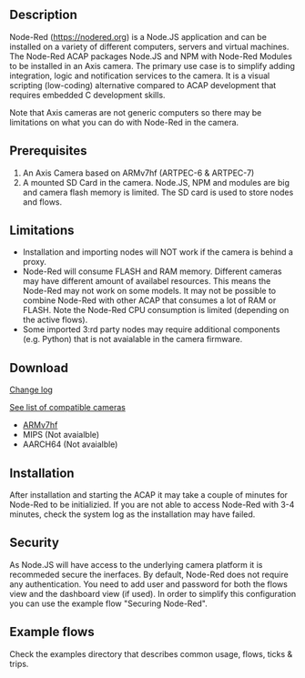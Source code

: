## Description
Node-Red (https://nodered.org) is a Node.JS application and can be installed on a variety of different computers, 
servers and virtual machines.  The Node-Red ACAP packages Node.JS and NPM with Node-Red Modules to be installed in an 
Axis camera.  The primary use case is to simplify adding integration, logic and notification services to the camera.
It is a visual scripting (low-coding) alternative compared to ACAP development that requires embedded C development skills.

Note that Axis cameras are not generic computers so there may be limitations on what you can do with Node-Red in the camera.

## Prerequisites
1. An Axis Camera based on ARMv7hf (ARTPEC-6 & ARTPEC-7)
2. A mounted SD Card in the camera.  Node.JS, NPM and modules are big and camera flash memory is limited.  The SD card is used to store nodes and flows. 

## Limitations
- Installation and importing nodes will NOT work if the camera is behind a proxy.
- Node-Red will consume FLASH and RAM memory.  Different cameras may have different amount of availabel resources.  This means the Node-Red may not work on some models. It may not be possible to combine Node-Red with other ACAP that consumes a lot of RAM or FLASH. Note the Node-Red CPU consumption is limited (depending on the active flows). 
- Some imported 3:rd party nodes may require additional components (e.g. Python) that is not avaialable in the camera firmware.


## Download
[Change log](https://github.com/aintegration/acaps/blob/master/Node-Red/files/README.md)

[See list of compatible cameras](https://github.com/aintegration/acaps/blob/master/Node-Red/files/compatible.md)

- [ARMv7hf](https://github.com/aintegration/acaps/raw/master/Node-Red/files/Node-Red_1_0_0_armv7hf.eap)
- MIPS (Not avaialble)
- AARCH64 (Not avaialble)

## Installation
After installation and starting the ACAP it may take a couple of minutes for Node-Red to be initializied.
If you are not able to access Node-Red with 3-4 minutes, check the system log as the installation may have failed. 


## Security
As Node.JS will have access to the underlying camera platform it is recommeded secure the inerfaces. 
By default, Node-Red does not require any authentication.  You need to add user and password for both the flows view and the dashboard view (if used).
In order to simplify this configuration you can use the example flow "Securing Node-Red".


## Example flows

Check the examples directory that describes common usage, flows, ticks & trips. 
